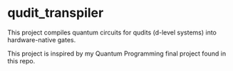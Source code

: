 # qudit_transpiler
This project compiles quantum circuits for qudits (d-level systems) into hardware-native gates. 

This project is inspired by my Quantum Programming final project found in this repo. 